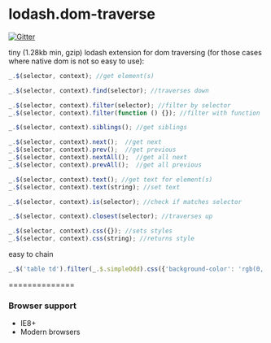 lodash.dom-traverse
==============

[![Gitter](https://badges.gitter.im/Join%20Chat.svg)](https://gitter.im/szarouski/lodash.dom-traverse?utm_source=badge&utm_medium=badge&utm_campaign=pr-badge&utm_content=badge)

tiny (1.28kb min, gzip) lodash extension for dom traversing (for those cases where native dom is not so easy to use):

```javascript
_.$(selector, context); //get element(s)
```
```javascript
_.$(selector, context).find(selector); //traverses down
```
```javascript
_.$(selector, context).filter(selector); //filter by selector
_.$(selector, context).filter(function () {}); //filter with function
```
```javascript
_.$(selector, context).siblings(); //get siblings
```
```javascript
_.$(selector, context).next();  //get next
_.$(selector, context).prev();  //get previous
_.$(selector, context).nextAll();  //get all next
_.$(selector, context).prevAll();  //get all previous
```
```javascript
_.$(selector, context).text(); //get text for element(s)
_.$(selector, context).text(string); //set text
```
```javascript
_.$(selector, context).is(selector); //check if matches selector
```
```javascript
_.$(selector, context).closest(selector); //traverses up
```
```javascript
_.$(selector, context).css({}); //sets styles
_.$(selector, context).css(string); //returns style
```

easy to chain
```javascript
_.$('table td').filter(_.$.simpleOdd).css({'background-color': 'rgb(0, 0, 0)'}).text()
```
==============
### Browser support
* IE8+
* Modern browsers
